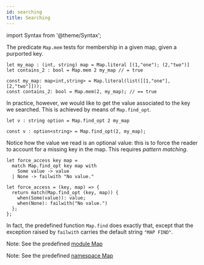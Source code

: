 ```yaml
---
id: searching
title: Searching
---
```


import Syntax from '@theme/Syntax';

The predicate `Map.mem` tests for membership in a given map, given a
purported key.

<Syntax syntax="cameligo">

```cameligo group=map_searching
let my_map : (int, string) map = Map.literal [(1,"one"); (2,"two")]
let contains_2 : bool = Map.mem 2 my_map // = true
```

</Syntax>

<Syntax syntax="jsligo">

```jsligo group=map_searching
const my_map: map<int,string> = Map.literal(list([[1,"one"],[2,"two"]]));
const contains_2: bool = Map.mem(2, my_map); // == true
```

</Syntax>

In practice, however, we would like to get the value associated to the
key we searched. This is achieved by means of `Map.find_opt`.

<Syntax syntax="cameligo">

```cameligo group=map_searching
let v : string option = Map.find_opt 2 my_map
```

</Syntax>

<Syntax syntax="jsligo">

```jsligo group=map_searching
const v : option<string> = Map.find_opt(2, my_map);
```

</Syntax>

Notice how the value we read is an optional value: this is to force
the reader to account for a missing key in the map. This requires
*pattern matching*.

<Syntax syntax="cameligo">

```cameligo group=map_searching
let force_access key map =
  match Map.find_opt key map with
    Some value -> value
  | None -> failwith "No value."
```

</Syntax>

<Syntax syntax="jsligo">

```jsligo group=maps
let force_access = (key, map) => {
  return match(Map.find_opt (key, map)) {
    when(Some(value)): value;
    when(None): failwith("No value.")
  };
};
```

</Syntax>

In fact, the predefined function `Map.find` does exactly that, except
that the exception raised by `failwith` carries the default string
`"MAP FIND"`.

<Syntax syntax="cameligo">

Note: See the predefined
[module Map](../reference/map-reference/?lang=cameligo)

</Syntax>

<Syntax syntax="jsligo">

Note: See the predefined
[namespace Map](../reference/map-reference/?lang=jsligo)

</Syntax>
